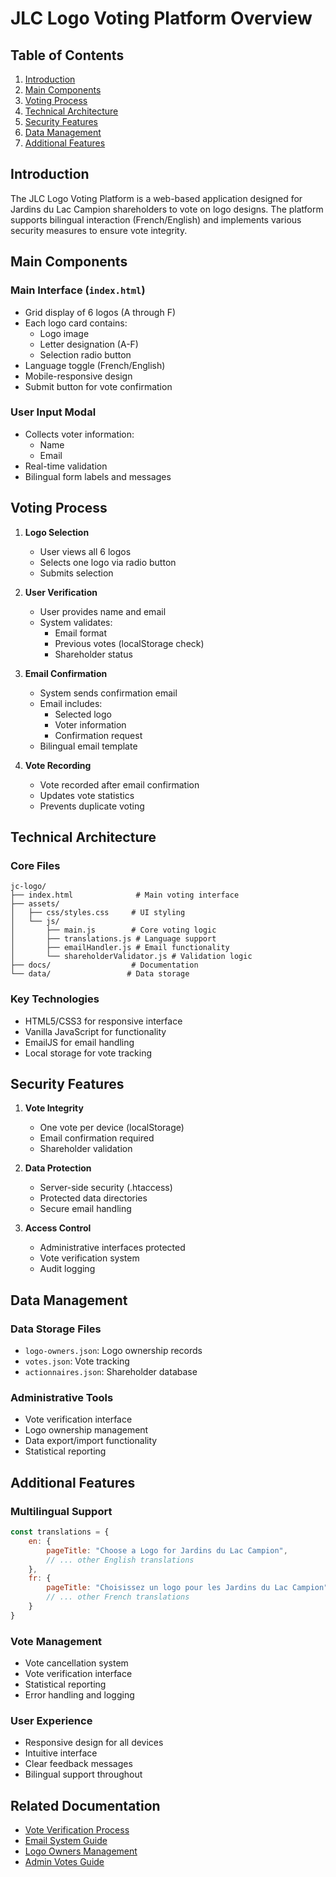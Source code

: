 # JLC Logo Voting Platform Overview

## Table of Contents
1. [Introduction](#introduction)
2. [Main Components](#main-components)
3. [Voting Process](#voting-process)
4. [Technical Architecture](#technical-architecture)
5. [Security Features](#security-features)
6. [Data Management](#data-management)
7. [Additional Features](#additional-features)

## Introduction
The JLC Logo Voting Platform is a web-based application designed for Jardins du Lac Campion shareholders to vote on logo designs. The platform supports bilingual interaction (French/English) and implements various security measures to ensure vote integrity.

## Main Components

### Main Interface (`index.html`)
- Grid display of 6 logos (A through F)
- Each logo card contains:
  - Logo image
  - Letter designation (A-F)
  - Selection radio button
- Language toggle (French/English)
- Mobile-responsive design
- Submit button for vote confirmation

### User Input Modal
- Collects voter information:
  - Name
  - Email
- Real-time validation
- Bilingual form labels and messages

## Voting Process

1. **Logo Selection**
   - User views all 6 logos
   - Selects one logo via radio button
   - Submits selection

2. **User Verification**
   - User provides name and email
   - System validates:
     - Email format
     - Previous votes (localStorage check)
     - Shareholder status

3. **Email Confirmation**
   - System sends confirmation email
   - Email includes:
     - Selected logo
     - Voter information
     - Confirmation request
   - Bilingual email template

4. **Vote Recording**
   - Vote recorded after email confirmation
   - Updates vote statistics
   - Prevents duplicate voting

## Technical Architecture

### Core Files
```
jc-logo/
├── index.html              # Main voting interface
├── assets/
│   ├── css/styles.css     # UI styling
│   └── js/
│       ├── main.js        # Core voting logic
│       ├── translations.js # Language support
│       ├── emailHandler.js # Email functionality
│       └── shareholderValidator.js # Validation logic
├── docs/                  # Documentation
└── data/                 # Data storage
```

### Key Technologies
- HTML5/CSS3 for responsive interface
- Vanilla JavaScript for functionality
- EmailJS for email handling
- Local storage for vote tracking

## Security Features

1. **Vote Integrity**
   - One vote per device (localStorage)
   - Email confirmation required
   - Shareholder validation

2. **Data Protection**
   - Server-side security (.htaccess)
   - Protected data directories
   - Secure email handling

3. **Access Control**
   - Administrative interfaces protected
   - Vote verification system
   - Audit logging

## Data Management

### Data Storage Files
- `logo-owners.json`: Logo ownership records
- `votes.json`: Vote tracking
- `actionnaires.json`: Shareholder database

### Administrative Tools
- Vote verification interface
- Logo ownership management
- Data export/import functionality
- Statistical reporting

## Additional Features

### Multilingual Support
```javascript
const translations = {
    en: {
        pageTitle: "Choose a Logo for Jardins du Lac Campion",
        // ... other English translations
    },
    fr: {
        pageTitle: "Choisissez un logo pour les Jardins du Lac Campion",
        // ... other French translations
    }
}
```

### Vote Management
- Vote cancellation system
- Vote verification interface
- Statistical reporting
- Error handling and logging

### User Experience
- Responsive design for all devices
- Intuitive interface
- Clear feedback messages
- Bilingual support throughout

## Related Documentation
- [Vote Verification Process](vote-verification-process.md)
- [Email System Guide](emailjs-guide.md)
- [Logo Owners Management](logo-owners-management.md)
- [Admin Votes Guide](admin-votes-guide.md) 